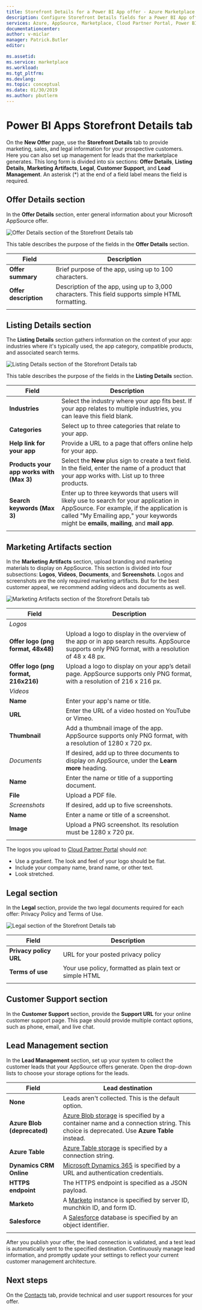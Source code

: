 ```yaml
---
title: Storefront Details for a Power BI App offer - Azure Marketplace | Microsoft Docs
description: Configure Storefront Details fields for a Power BI App offer for the Microsoft AppSource Marketplace. 
services: Azure, AppSource, Marketplace, Cloud Partner Portal, Power BI
documentationcenter:
author: v-miclar
manager: Patrick.Butler  
editor:

ms.assetid: 
ms.service: marketplace
ms.workload: 
ms.tgt_pltfrm: 
ms.devlang: 
ms.topic: conceptual
ms.date: 01/30/2019
ms.author: pbutlerm
---
```


# Power BI Apps Storefront Details tab

On the **New Offer** page, use the **Storefront Details** tab to provide marketing, sales, and legal information for your prospective customers. Here you can also set up management for leads that the marketplace generates. This long form is divided into six sections: **Offer Details**, **Listing Details**, **Marketing Artifacts**, **Legal**, **Customer Support**, and **Lead Management**.  An asterisk (*) at the end of a field label means the field is required.


## Offer Details section

In the **Offer Details** section, enter general information about your Microsoft AppSource offer.

![Offer Details section of the Storefront Details tab](./media/offer-details-section.png)

This table describes the purpose of the fields in the **Offer Details** section.

|   Field               |   Description                                                                           |
|-----------------------|-----------------------------------------------------------------------------------------|
| **Offer summary**     | Brief purpose of the app, using up to 100 characters.                             |
| **Offer description** | Description of the app, using up to 3,000 characters. This field supports simple HTML formatting. |
|                       |                                                                                         |


## Listing Details section

The **Listing Details** section gathers information on the context of your app: industries where it's typically used, the app category, compatible products, and associated search terms.

![Listing Details section of the Storefront Details tab](./media/listing-details-section.png)

This table describes the purpose of the fields in the **Listing Details** section.
 
|   Field                                  |   Description                                                        |
| --------------                           | ---------------------                                                |
| **Industries**                           | Select the industry where your app fits best. If your app relates to multiple industries, you can leave this field blank.      |
| **Categories**                           | Select up to three categories that relate to your app.     |
| **Help link for your app**               | Provide a URL to a page that offers online help for your app.           |
| **Products your app works with (Max 3)** | Select the **New** plus sign to create a text field. In the field, enter the name of a product that your app works with. List up to three products.       |
| **Search keywords (Max 3)**              | Enter up to three keywords that users will likely use to search for your application in AppSource. For example, if the application is called "My Emailing app," your keywords might be **emails**, **mailing**, and **mail app**. |
|  |  |


## Marketing Artifacts section

In the **Marketing Artifacts** section, upload branding and marketing materials to display on AppSource.  This section is divided into four subsections: **Logos**, **Videos**, **Documents**, and **Screenshots**. Logos and screenshots are the only required marketing artifacts. But for the best customer appeal, we recommend adding videos and documents as well.

![Marketing Artifacts section of the Storefront Details tab](./media/marketing-artifacts-section.png)

 
|    Field                             |    Description                                                    |
|   -----------                        |    -------------                                                  |
| *Logos*                              |                                                                   |
| **Offer logo (png format, 48x48)**   | Upload a logo to display in the overview of the app or in app search results. AppSource supports only PNG format, with a resolution of 48 x 48 px.  |
| **Offer logo (png format, 216x216)** | Upload a logo to display on your app’s detail page.  AppSource supports only PNG format, with a resolution of 216 x 216 px.  |
| *Videos*                             |                                                                   |
| **Name**                             | Enter your app's name or title.                                          |
| **URL**                              | Enter the URL of a video hosted on YouTube or Vimeo.                              |
| **Thumbnail**                        | Add a thumbnail image of the app.  AppSource supports only PNG format, with a resolution of 1280 x 720 px.   |
| *Documents*                          | If desired, add up to three documents to display on AppSource, under the **Learn more** heading.  |
| **Name**                             | Enter the name or title of a supporting document.                              |
| **File**                             | Upload a PDF file.                             |
| *Screenshots*                        | If desired, add up to five screenshots.                        |
| **Name**                             | Enter a name or title of a screenshot.                                       |
| **Image**                            | Upload a PNG screenshot. Its resolution must be 1280 x 720 px.  | 
|   |   |

The logos you upload to [Cloud Partner Portal](https://cloudpartner.azure.com) should *not*:

- Use a gradient. The look and feel of your logo should be flat.
- Include your company name, brand name, or other text. 
- Look stretched.

## Legal section

In the **Legal** section, provide the two legal documents required for each offer: Privacy Policy and Terms of Use.

![Legal section of the Storefront Details tab](./media/legal-section.png)

|   Field                |   Description                           |
|------------------------|--------------------------------------   |
| **Privacy policy URL** | URL for your posted privacy policy       |
| **Terms of use**       | Your use policy, formatted as plain text or simple HTML     |
|  |  |


## Customer Support section

In the **Customer Support** section, provide the **Support URL** for your online customer support page.  This page should provide multiple contact options, such as phone, email, and live chat. 


## Lead Management section

In the **Lead Management** section, set up your system to collect the customer leads that your AppSource offers generate. Open the drop-down lists to choose your storage options for the leads.

|    Field               |   Lead destination                               |
|------------------------|--------------------------------------            |
|  **None**              | Leads aren't collected. This is the default option.  |
| **Azure Blob (deprecated)** | [Azure Blob storage](https://docs.microsoft.com/azure/storage/blobs/storage-blobs-overview) is specified by a container name and a connection string.  This choice is deprecated. Use **Azure Table** instead.  |
| **Azure Table**        | [Azure Table storage](https://docs.microsoft.com/azure/cosmos-db/table-storage-overview) is specified by a connection string.  |
| **Dynamics CRM Online** | [Microsoft Dynamics 365](https://dynamics.microsoft.com/) is specified by a URL and authentication credentials. |
| **HTTPS endpoint**     | The HTTPS endpoint is specified as a JSON payload.   |
| **Marketo**            | A [Marketo](https://www.marketo.com/) instance is specified by server ID, munchkin ID, and form ID.   |
| **Salesforce**         | A [Salesforce](https://www.salesforce.com/) database is specified by an object identifier. |
|  |  |

After you publish your offer, the lead connection is validated, and a test lead is automatically sent to the specified destination. Continuously manage lead
information, and promptly update your settings to reflect your current customer management architecture.


## Next steps

On the [Contacts](./cpp-contacts-tab.md) tab, provide technical and user support resources for your offer.

